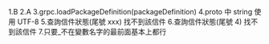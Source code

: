 1.B
2.A
3.grpc.loadPackageDefinition(packageDefinition)
4.proto 中 string 使用 UTF-8
5.查詢信件狀態(尾號 xxx) 找不到該信件
6.查詢信件狀態(尾號 4) 找不到該信件
7.只要_不在變數名字的最前面基本上都行